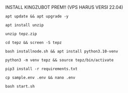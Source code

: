 INSTALL KINGZUBOT PREM!!
(VPS HARUS VERSI 22.04)

 `` apt update && apt upgrade -y ``

``` apt install unzip ```

 ``` unzip tepz.zip ```

 ``` cd tepz && screen -S tepz ```

 ``` bash installnode.sh && apt install python3.10-venv ```

 ``` python3 -m venv tepz && source tepz/bin/activate ```

 ``` pip3 install -r requirements.txt ```

 ``` cp sample.env .env && nano .env ```

``` bash start.sh ```
